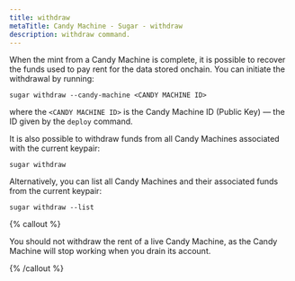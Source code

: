 ```yaml
---
title: withdraw
metaTitle: Candy Machine - Sugar - withdraw
description: withdraw command.
---
```


When the mint from a Candy Machine is complete, it is possible to recover the funds used to pay rent for the data stored onchain. You can initiate the withdrawal by running:

```
sugar withdraw --candy-machine <CANDY MACHINE ID>
```

where the `<CANDY MACHINE ID>` is the Candy Machine ID (Public Key) — the ID given by the `deploy` command. 

It is also possible to withdraw funds from all Candy Machines associated with the current keypair:

```
sugar withdraw
```

Alternatively, you can list all Candy Machines and their associated funds from the current keypair:

```
sugar withdraw --list
```

{% callout %}

You should not withdraw the rent of a live Candy Machine, as the Candy Machine will stop working when you drain its account.

{% /callout %}
